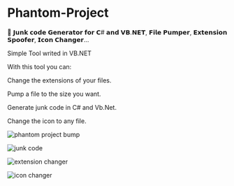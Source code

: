 # Phantom-Project
👻 𝗝𝘂𝗻𝗸 𝗰𝗼𝗱𝗲 𝗚𝗲𝗻𝗲𝗿𝗮𝘁𝗼𝗿 𝗳𝗼𝗿 𝗖# 𝗮𝗻𝗱 𝗩𝗕.𝗡𝗘𝗧, 𝗙𝗶𝗹𝗲 𝗣𝘂𝗺𝗽𝗲𝗿, 𝗘𝘅𝘁𝗲𝗻𝘀𝗶𝗼𝗻 𝗦𝗽𝗼𝗼𝗳𝗲𝗿, 𝗜𝗰𝗼𝗻 𝗖𝗵𝗮𝗻𝗴𝗲𝗿...

Simple Tool writed in VB.NET

With this tool you can:

Change the extensions of your files.

Pump a file to the size you want.

Generate junk code in C# and Vb.Net.

Change the icon to any file.


![phantom project bump](https://user-images.githubusercontent.com/107760092/174878135-b73248eb-d25f-4f08-9367-12d9dd7400c3.png)

![junk code](https://user-images.githubusercontent.com/107760092/174878156-283fd1a6-1551-4dcf-b498-4951c98b62d3.png)

![extension changer](https://user-images.githubusercontent.com/107760092/174878165-6be0bf79-28c6-40c8-932e-8b1955b4b7b2.png)

![icon changer](https://user-images.githubusercontent.com/107760092/174878169-e7325efd-5aea-4018-9e6c-3cfce7d5ce8e.png)
